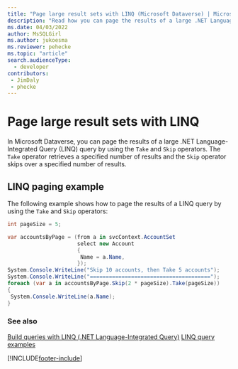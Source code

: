 ```yaml
---
title: "Page large result sets with LINQ (Microsoft Dataverse) | Microsoft Docs" 
description: "Read how you can page the results of a large .NET Language-Integrated Query (LINQ) query by using the Take and Skip operators." 
ms.date: 04/03/2022
author: MsSQLGirl
ms.author: jukoesma
ms.reviewer: pehecke
ms.topic: "article"
search.audienceType: 
  - developer
contributors:
 - JimDaly
 - phecke
---
```


# Page large result sets with LINQ

In Microsoft Dataverse, you can page the results of a large .NET Language-Integrated Query (LINQ) query by using the `Take` and `Skip` operators. The `Take` operator retrieves a specified number of results and the `Skip` operator skips over a specified number of results.  
  
## LINQ paging example  

The following example shows how to page the results of a LINQ query by using the `Take` and `Skip` operators:  
  
```csharp
int pageSize = 5;

var accountsByPage = (from a in svcContext.AccountSet
                      select new Account
                      {
                       Name = a.Name,
                      });
System.Console.WriteLine("Skip 10 accounts, then Take 5 accounts");
System.Console.WriteLine("======================================");
foreach (var a in accountsByPage.Skip(2 * pageSize).Take(pageSize))
{
 System.Console.WriteLine(a.Name);
}

```
  
### See also  

 [Build queries with LINQ (.NET Language-Integrated Query)](build-queries-with-linq-net-language-integrated-query.md)
 [LINQ query examples](linq-query-examples.md)

[!INCLUDE[footer-include](../../../includes/footer-banner.md)]
